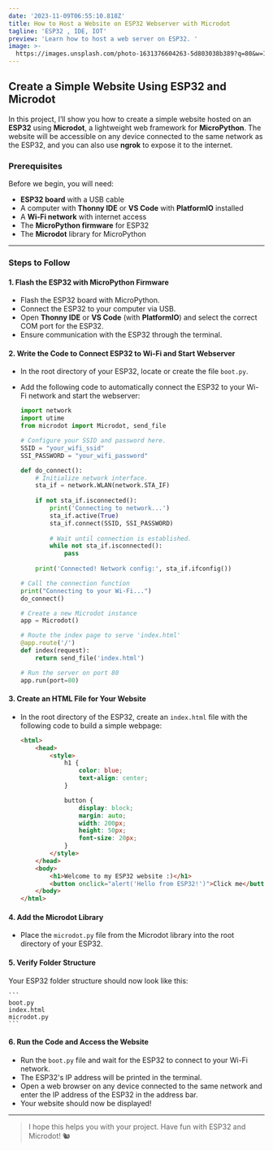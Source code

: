 ```yaml
---
date: '2023-11-09T06:55:10.818Z'
title: How to Host a Website on ESP32 Webserver with Microdot
tagline: 'ESP32 , IDE, IOT'
preview: 'Learn how to host a web server on ESP32. '
image: >-
  https://images.unsplash.com/photo-1631376604263-5d803038b389?q=80&w=1973&auto=format&fit=crop&ixlib=rb-4.0.3&ixid=M3wxMjA3fDB8MHxwaG90by1wYWdlfHx8fGVufDB8fHx8fA%3D%3D
---
```


## Create a Simple Website Using ESP32 and Microdot

In this project, I’ll show you how to create a simple website hosted on an **ESP32** using **Microdot**, a lightweight web framework for **MicroPython**. The website will be accessible on any device connected to the same network as the ESP32, and you can also use **ngrok** to expose it to the internet.

### Prerequisites

Before we begin, you will need:

- **ESP32 board** with a USB cable
- A computer with **Thonny IDE** or **VS Code** with **PlatformIO** installed
- A **Wi-Fi network** with internet access
- The **MicroPython firmware** for ESP32
- The **Microdot** library for MicroPython

---

### Steps to Follow

#### 1. Flash the ESP32 with MicroPython Firmware

- Flash the ESP32 board with MicroPython.
- Connect the ESP32 to your computer via USB.
- Open **Thonny IDE** or **VS Code** (with **PlatformIO**) and select the correct COM port for the ESP32.
- Ensure communication with the ESP32 through the terminal.

#### 2. Write the Code to Connect ESP32 to Wi-Fi and Start Webserver

- In the root directory of your ESP32, locate or create the file `boot.py`.
- Add the following code to automatically connect the ESP32 to your Wi-Fi network and start the webserver:

    ```python
    import network
    import utime
    from microdot import Microdot, send_file

    # Configure your SSID and password here.
    SSID = "your_wifi_ssid"
    SSI_PASSWORD = "your_wifi_password"

    def do_connect():
        # Initialize network interface.
        sta_if = network.WLAN(network.STA_IF)
        
        if not sta_if.isconnected():
            print('Connecting to network...')
            sta_if.active(True)
            sta_if.connect(SSID, SSI_PASSWORD)
            
            # Wait until connection is established.
            while not sta_if.isconnected():
                pass
        
        print('Connected! Network config:', sta_if.ifconfig())

    # Call the connection function
    print("Connecting to your Wi-Fi...")
    do_connect()

    # Create a new Microdot instance
    app = Microdot()

    # Route the index page to serve 'index.html'
    @app.route('/')
    def index(request):
        return send_file('index.html')

    # Run the server on port 80
    app.run(port=80)
    ```

#### 3. Create an HTML File for Your Website

- In the root directory of the ESP32, create an `index.html` file with the following code to build a simple webpage:

    ```html
    <html>
        <head>
            <style>
                h1 {
                    color: blue;
                    text-align: center;
                }

                button {
                    display: block;
                    margin: auto;
                    width: 200px;
                    height: 50px;
                    font-size: 20px;
                }
            </style>
        </head>
        <body>
            <h1>Welcome to my ESP32 website :)</h1>
            <button onclick="alert('Hello from ESP32!')">Click me</button>
        </body>
    </html>
    ```

#### 4. Add the Microdot Library

- Place the `microdot.py` file from the Microdot library into the root directory of your ESP32.

#### 5. Verify Folder Structure

Your ESP32 folder structure should now look like this:

    ```
    boot.py
    index.html
    microdot.py
    ```

#### 6. Run the Code and Access the Website

- Run the `boot.py` file and wait for the ESP32 to connect to your Wi-Fi network.
- The ESP32's IP address will be printed in the terminal.
- Open a web browser on any device connected to the same network and enter the IP address of the ESP32 in the address bar.
- Your website should now be displayed!

---

>I hope this helps you with your project. Have fun with ESP32 and Microdot! 🐿️
